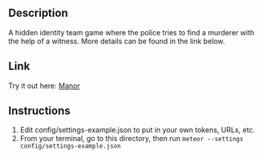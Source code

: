 ## Description

A hidden identity team game where the police tries to find a murderer with the help of a witness. More details can be found in the link below.

## Link

Try it out here: [Manor](http://manor.herokuapp.com)

## Instructions

1. Edit config/settings-example.json to put in your own tokens, URLs, etc.
2. From your terminal, go to this directory, then run `meteor --settings config/settings-example.json`
